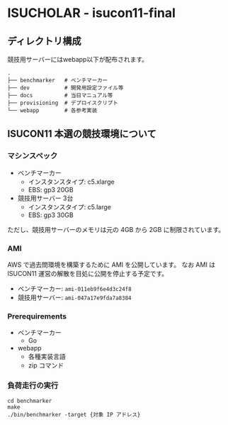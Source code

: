 # ISUCHOLAR - isucon11-final

## ディレクトリ構成

競技用サーバーにはwebapp以下が配布されます。

```
.
├── benchmarker   # ベンチマーカー
├── dev           # 開発用設定ファイル等
├── docs          # 当日マニュアル等
├── provisioning  # デプロイスクリプト
└── webapp        # 各参考実装
```

## ISUCON11 本選の競技環境について

### マシンスペック

+ ベンチマーカー
  + インスタンスタイプ: c5.xlarge
  +  EBS: gp3 20GB
+ 競技用サーバー 3台
  + インスタンスタイプ: c5.large
  +  EBS: gp3 30GB

ただし、競技用サーバーのメモリは元の 4GB から 2GB に制限されています。

### AMI

AWS で過去問環境を構築するために AMI を公開しています。
なお AMI は ISUCON11 運営の解散を目処に公開を停止する予定です。

+ ベンチマーカー: `ami-011eb9f6e4d3c24f8`
+ 競技用サーバー: `ami-047a17e9fda7a8384`

### Prerequirements

+ ベンチマーカー
  + Go
+ webapp
  + 各種実装言語
  + zip コマンド

### 負荷走行の実行

```
cd benchmarker
make
./bin/benchmarker -target {対象 IP アドレス}
```
